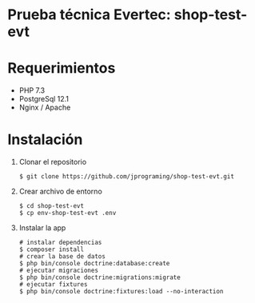 Prueba técnica Evertec: shop-test-evt
===

Requerimientos
===
- PHP 7.3
- PostgreSql 12.1
- Nginx / Apache



Instalación
===

1. Clonar el repositorio
	```shell
	$ git clone https://github.com/jprograming/shop-test-evt.git
	```
2. Crear archivo de entorno

	```shell
	$ cd shop-test-evt
	$ cp env-shop-test-evt .env
	```
5. Instalar la app

	```shell
	# instalar dependencias
	$ composer install
	# crear la base de datos
	$ php bin/console doctrine:database:create
	# ejecutar migraciones
	$ php bin/console doctrine:migrations:migrate 
	# ejecutar fixtures
	$ php bin/console doctrine:fixtures:load --no-interaction 
	```